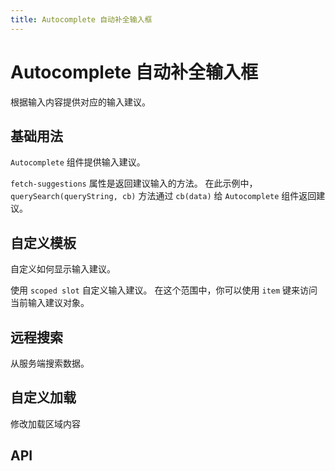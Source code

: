 ```yaml
---
title: Autocomplete 自动补全输入框
---
```


# Autocomplete 自动补全输入框

根据输入内容提供对应的输入建议。

## 基础用法

`Autocomplete` 组件提供输入建议。

`fetch-suggestions` 属性是返回建议输入的方法。 在此示例中， `querySearch(queryString, cb)` 方法通过 `cb(data)` 给 `Autocomplete` 组件返回建议。

<preview path="./basic.vue" />

## 自定义模板

自定义如何显示输入建议。

使用 `scoped slot` 自定义输入建议。 在这个范围中，你可以使用 `item` 键来访问当前输入建议对象。

<preview path="./autoCompleteTemplate.vue" />

## 远程搜索

从服务端搜索数据。

<preview path="./remote-search.vue" />

## 自定义加载

修改加载区域内容

<preview path="./custom-loading.vue" />

## API

<API src="./data.json" lang="zh"></API>